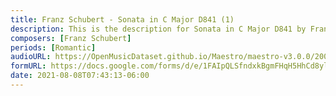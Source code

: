 ```yaml
---
title: Franz Schubert - Sonata in C Major D841 (1)
description: This is the description for Sonata in C Major D841 by Franz Schubert
composers: [Franz Schubert]
periods: [Romantic]
audioURL: https://OpenMusicDataset.github.io/Maestro/maestro-v3.0.0/2009/MIDI-Unprocessed_16_R2_2009_01_ORIG_MID--AUDIO_16_R2_2009_16_R2_2009_02_WAV.midi
formURL: https://docs.google.com/forms/d/e/1FAIpQLSfndxkBgmFHqH5HhCd8ylJDLPFHFTnr40EKJbtSRlgzCHkasQ/viewform
date: 2021-08-08T07:43:13-06:00
---
```

